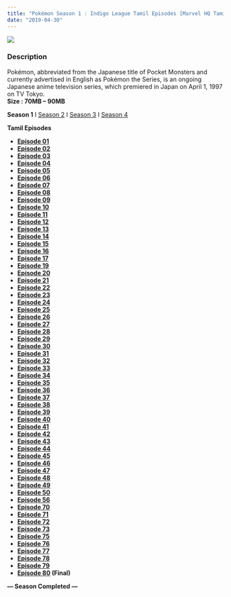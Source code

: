 ```yaml
---
title: "Pokémon Season 1 : Indigo League Tamil Episodes [Marvel HQ Tamil]"
date: "2019-04-30"
---
```


[![](https://1.bp.blogspot.com/-3B_pJdry2BU/XLV1gsmfRgI/AAAAAAAAAdk/63S99LJfd4AUH8MXuDM7r6FjMeOwmaF3ACLcBGAs/s640/maxresdefault{ef10caf61486310a8a3b16273f71b4c0877c64678ebf3a2890fcc81ce1775344}2B{ef10caf61486310a8a3b16273f71b4c0877c64678ebf3a2890fcc81ce1775344}25282{ef10caf61486310a8a3b16273f71b4c0877c64678ebf3a2890fcc81ce1775344}2529.jpg)](https://1.bp.blogspot.com/-3B_pJdry2BU/XLV1gsmfRgI/AAAAAAAAAdk/63S99LJfd4AUH8MXuDM7r6FjMeOwmaF3ACLcBGAs/s1600/maxresdefault{ef10caf61486310a8a3b16273f71b4c0877c64678ebf3a2890fcc81ce1775344}2B{ef10caf61486310a8a3b16273f71b4c0877c64678ebf3a2890fcc81ce1775344}25282{ef10caf61486310a8a3b16273f71b4c0877c64678ebf3a2890fcc81ce1775344}2529.jpg)

### Description

Pokémon, abbreviated from the Japanese title of Pocket Monsters and currently advertised in English as Pokémon the Series, is an ongoing Japanese anime television series, which premiered in Japan on April 1, 1997 on TV Tokyo.  
**Size : 70MB – 90MB**

**Season 1** I [Season 2](https://toonnetworktamil2.blogspot.com/2019/05/pokemon-season-2-adventures-on-orange.html) I [Season 3](https://toonnetworktamil2.blogspot.com/2019/04/pokemon-season-3-johto-journeys-tamil.html) I [Season 4](https://toonnetworktamil2.blogspot.com/2019/05/pokemon-season-4-johto-league-champions.html)

**Tamil Episodes**

- **[Episode 01](https://clk.ink/y5dSPs5y)**
- **[Episode 02](https://clk.ink/PY5OnDnA)**
- **[Episode 03](https://clk.ink/J7oxHiL8)**
- **[Episode 04](https://clk.ink/aeLRRN)**
- **[Episode 05](https://clk.ink/jNgn)**
- **[Episode 06](https://clk.ink/GgCh9c3H)**
- **[Episode 07](https://clk.ink/6TGLI2P)**
- **[Episode 08](https://clk.ink/dUGH)**
- **[Episode 09](https://clk.ink/IBXd0xl9)**
- **[Episode 10](https://clk.ink/ssxWk)**
- **[Episode 11](https://clk.ink/7X8ec8N)**
- **[Episode 12](https://clk.ink/CF82)**
- **[Episode 13](https://clk.ink/2o04zuG)**
- **[Episode 14](https://clk.ink/inuCxASl)**
- **[Episode 15](https://clk.ink/5WpO32J6)**
- **[Episode 16](https://clk.ink/FQntx)**
- **[Episode 17](https://clk.ink/WQyu1vVi)**
- **[Episode 19](https://clk.ink/gzmhlD)**
- **[Episode 20](https://clk.ink/jsH9G)**
- **[Episode 21](https://clk.ink/OX2HiDu)**
- **[Episode 22](https://clk.ink/ebu8sVT)**
- **[Episode 23](https://clk.ink/BAWz61qL)**
- **[Episode 24](https://clk.ink/MWea)**
- **[Episode 25](https://clk.ink/FbwRkTcb)**
- **[Episode 26](https://clk.ink/850aX)**
- **[Episode 27](https://clk.ink/IO9s)**
- **[Episode 28](https://clk.ink/RSj1LrDU)**
- **[Episode 29](https://clk.ink/2zYKHBwO)**
- **[Episode 30](https://clk.ink/Ls60)**
- **[Episode 31](https://clk.ink/tgi88WCX)**
- **[Episode 32](https://clk.ink/80xWRj)**
- **[Episode 33](https://clk.ink/FgB4Oes)**
- **[Episode 34](https://clk.ink/ls7g)**
- **[Episode 35](https://clk.ink/c0SgSCP)**
- **[Episode 36](https://clk.ink/StaTk)**
- **[Episode 37](https://clk.ink/MWyifKd)**
- **[Episode 38](https://clk.ink/EdTbY)**
- **[Episode 39](https://clk.ink/Lhl5oE)**
- **[Episode 40](https://clk.ink/96jZ)**
- **[Episode 41](https://clk.ink/v071e)**
- **[Episode 42](https://clk.ink/9YOwcP)**
- **[Episode 43](https://clk.ink/gEvycE92)**
- **[Episode 44](https://clk.ink/0mfkDuRV)**
- **[Episode 45](https://clk.ink/XLqep)**
- **[Episode 46](https://clk.ink/3fDe)**
- **[Episode 47](https://clk.ink/xjlf8ZC)**
- **[Episode 48](https://clk.ink/ohGxU)**
- **[Episode 49](https://clk.ink/MrtEkbH)**
- **[Episode 50](https://clk.ink/1sIeaaV)**
- **[Episode 56](https://clk.ink/OdyqJZF9)**
- **[Episode 70](https://clk.ink/qVhC)**
- **[Episode 71](https://clk.ink/zW5I6WY)**
- **[Episode 72](https://clk.ink/z9Yw1Qj)**
- **[Episode 73](https://clk.ink/hHyhA9)**
- **[Episode 75](https://clk.ink/W4nx)**
- **[Episode 76](https://clk.ink/fkG1ZQR8)**
- **[Episode 77](https://clk.ink/BBwB)**
- **[Episode 78](https://clk.ink/CuXimYI)**
- **[Episode 79](https://clk.ink/VByjxyZ)**
- **[Episode 80](https://clk.ink/10YU) (Final)**

**— Season Completed —**
